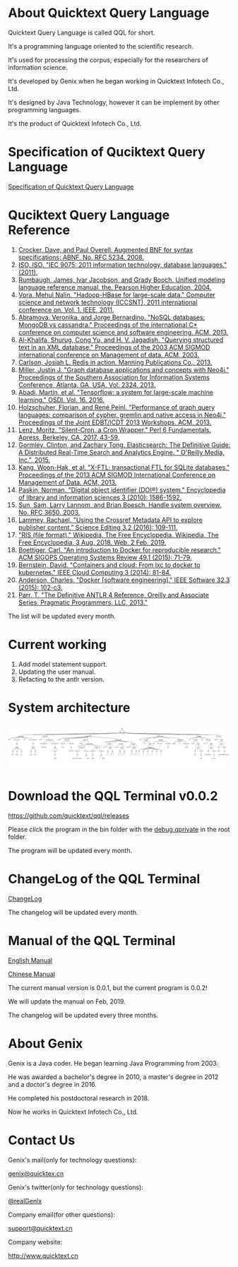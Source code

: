 # About Quicktext Query Language

Quicktext Query Language is called QQL for short.

It's a programming language oriented to the scientific research.

It's used for processing the corpus, especially for the researchers of information science.

It's developed by Genix when he began working in Quicktext Infotech Co., Ltd.

It's designed by Java Technology, however it can be implement by other programming languages.

It's the product of Quicktext Infotech Co., Ltd.

# Specification of Quciktext Query Language

[Specification of Quicktext Query Language](specification.md)

# Quciktext Query Language Reference

1. [Crocker, Dave, and Paul Overell. Augmented BNF for syntax specifications: ABNF. No. RFC 5234. 2008.](https://tools.ietf.org/html/rfc5234)
2. [ISO, ISO. "IEC 9075: 2011 information technology, database languages." (2011).](https://www.iso.org/standard/53681.html)
3. [Rumbaugh, James, Ivar Jacobson, and Grady Booch. Unified modeling language reference manual, the. Pearson Higher Education, 2004.](https://dl.acm.org/citation.cfm?id=993859)
4. [Vora, Mehul Nalin. "Hadoop-HBase for large-scale data." Computer science and network technology (ICCSNT), 2011 international conference on. Vol. 1. IEEE, 2011.](https://ieeexplore.ieee.org/abstract/document/6182030)
5. [Abramova, Veronika, and Jorge Bernardino. "NoSQL databases: MongoDB vs cassandra." Proceedings of the international C* conference on computer science and software engineering. ACM, 2013.](https://dl.acm.org/citation.cfm?id=2494447)
6. [Al-Khalifa, Shurug, Cong Yu, and H. V. Jagadish. "Querying structured text in an XML database." Proceedings of the 2003 ACM SIGMOD international conference on Management of data. ACM, 2003.](http://dbgroup.eecs.umich.edu/files/yu-sigmod03.pdf)
7. [Carlson, Josiah L. Redis in action. Manning Publications Co., 2013.](https://dl.acm.org/citation.cfm?id=2505464)
8. [Miller, Justin J. "Graph database applications and concepts with Neo4j." Proceedings of the Southern Association for Information Systems Conference, Atlanta, GA, USA. Vol. 2324. 2013.](https://pdfs.semanticscholar.org/322a/6e1f464330751dea2eb6beecac24466322ad.pdf)
9. [Abadi, Martín, et al. "Tensorflow: a system for large-scale machine learning." OSDI. Vol. 16. 2016.](https://www.usenix.org/system/files/conference/osdi16/osdi16-abadi.pdf)
10. [Holzschuher, Florian, and René Peinl. "Performance of graph query languages: comparison of cypher, gremlin and native access in Neo4j." Proceedings of the Joint EDBT/ICDT 2013 Workshops. ACM, 2013.](https://www.researchgate.net/profile/Rene_Peinl/publication/258317367_Performance_of_graph_query_languages_Comparison_of_cypher_gremlin_and_native_access_in_Neo4j/links/00463527cac7246c47000000.pdf)
11. [Lenz, Moritz. "Silent-Cron, a Cron Wrapper." Perl 6 Fundamentals. Apress, Berkeley, CA, 2017. 43-59.](https://link.springer.com/chapter/10.1007/978-1-4302-6152-0_11)
12. [Gormley, Clinton, and Zachary Tong. Elasticsearch: The Definitive Guide: A Distributed Real-Time Search and Analytics Engine. " O'Reilly Media, Inc.", 2015.](http://www.socallinuxexpo.org/scale12x-supporting/default/files/presentations/Scale12x%20-%20Intro%20to%20Elasticsearch%20%28Kluge%29.pdf)
13. [Kang, Woon-Hak, et al. "X-FTL: transactional FTL for SQLite databases." Proceedings of the 2013 ACM SIGMOD International Conference on Management of Data. ACM, 2013.](http://dbs.snu.ac.kr/bkmoon/papers/sigmod13xftl.pdf)
14. [Paskin, Norman. "Digital object identifier (DOI®) system." Encyclopedia of library and information sciences 3 (2010): 1586-1592.](http://0-www.doi.org.library.touro.edu/overview/DOI-ELIS-Paskin.pdf)
15. [Sun, Sam, Larry Lannom, and Brian Boesch. Handle system overview. No. RFC 3650. 2003.](https://www.rfc-editor.org/rfc/pdfrfc/rfc3650.txt.pdf)
16. [Lammey, Rachael. "Using the Crossref Metadata API to explore publisher content." Science Editing 3.2 (2016): 109-111.](https://www.e-sciencecentral.org/articles/SC000017268)
17. ["RIS (file format)." Wikipedia, The Free Encyclopedia. Wikipedia, The Free Encyclopedia, 3 Aug. 2018. Web. 2 Feb. 2019.](https://en.wikipedia.org/wiki/RIS_(file_format))
18. [Boettiger, Carl. "An introduction to Docker for reproducible research." ACM SIGOPS Operating Systems Review 49.1 (2015): 71-79.](https://dl.acm.org/citation.cfm?id=2723882)
19. [Bernstein, David. "Containers and cloud: From lxc to docker to kubernetes." IEEE Cloud Computing 3 (2014): 81-84.](https://www.computer.org/csdl/mags/cd/2014/03/mcd2014030081-abs.html)
20. [Anderson, Charles. "Docker [software engineering]." IEEE Software 32.3 (2015): 102-c3.](https://ieeexplore.ieee.org/abstract/document/7093032)
21. [Parr, T. "The Definitive ANTLR 4 Reference, Oreilly and Associate Series, Pragmatic Programmers, LLC, 2013."](http://books.google.com.ar/books)

The list will be updated every month.

# Current working

1. Add model statement support. 
2. Updating the user manual.
3. Refacting to the antlr version.


# System architecture
## ![Abstract Synatx Tree](images/ast.2019.2.6.png)

# Download the QQL Terminal v0.0.2

<https://github.com/quicktext/qql/releases>

Please click the program in the bin folder with the [debug.qprivate](http://www.quicktext.cn/debug.qprivate) in the root folder.

The program will be updated every month.

# ChangeLog of the QQL Terminal

[ChangeLog](changelog.md)

The changelog will be updated every month.

# Manual of the QQL Terminal

[English Manual](manual/qql.manual.en_US.pdf)

[Chinese Manual](manual/qql.manual.zh_CN.pdf)

The current manual version is 0.0.1, but the current program is 0.0.2!

We will update the manual on Feb, 2019.

The changelog will be updated every three months.

# About Genix

Genix is a Java coder. He began learning Java Programming from 2003.

He was awarded a bachelor's degree in 2010, a master's degree in 2012 and a doctor's degree in 2016. 

He completed his postdoctoral research in 2018.

Now he works in Quicktext Infotech Co., Ltd.

# Contact Us

Genix's mail(only for technology questions): 

genix@quicktex.cn

Genix's twitter(only for technology questions): 

[@realGenix](https://twitter.com/realGenix)

Company email(for other questions): 

support@quicktext.cn

Company website: 

<http://www.quicktext.cn>

